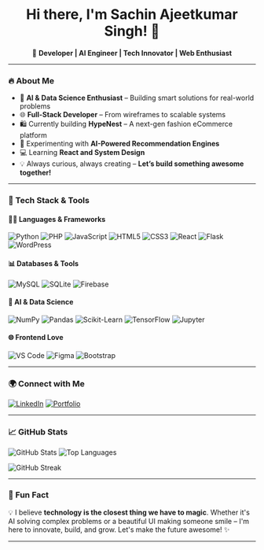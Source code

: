 <h1 align="center">Hi there, I'm Sachin Ajeetkumar Singh! 👋</h1>

<p align="center">
🚀 <strong>Developer | AI Engineer | Tech Innovator | Web Enthusiast</strong>  
</p>

---

### 🔥 About Me

- 🧠 **AI & Data Science Enthusiast** – Building smart solutions for real-world problems  
- 🌐 **Full-Stack Developer** – From wireframes to scalable systems  
- 🛍️ Currently building **HypeNest** – A next-gen fashion eCommerce platform  
- 🤖 Experimenting with **AI-Powered Recommendation Engines**  
- 💻 Learning **React and System Design**  
- 💡 Always curious, always creating – **Let’s build something awesome together!**

---

### 💼 Tech Stack & Tools

#### 👨‍💻 Languages & Frameworks
![Python](https://img.shields.io/badge/Python-FFD43B?style=for-the-badge&logo=python&logoColor=darkblue)
![PHP](https://img.shields.io/badge/PHP-777BB4?style=for-the-badge&logo=php&logoColor=white)
![JavaScript](https://img.shields.io/badge/JavaScript-F7DF1E?style=for-the-badge&logo=javascript&logoColor=black)
![HTML5](https://img.shields.io/badge/HTML5-E34F26?style=for-the-badge&logo=html5&logoColor=white)
![CSS3](https://img.shields.io/badge/CSS3-1572B6?style=for-the-badge&logo=css3&logoColor=white)
![React](https://img.shields.io/badge/React-61DAFB?style=for-the-badge&logo=react&logoColor=black)
![Flask](https://img.shields.io/badge/Flask-000000?style=for-the-badge&logo=flask&logoColor=white)
![WordPress](https://img.shields.io/badge/WordPress-21759B?style=for-the-badge&logo=wordpress&logoColor=white)

#### 📊 Databases & Tools
![MySQL](https://img.shields.io/badge/MySQL-4479A1?style=for-the-badge&logo=mysql&logoColor=white)
![SQLite](https://img.shields.io/badge/SQLite-003B57?style=for-the-badge&logo=sqlite&logoColor=white)
![Firebase](https://img.shields.io/badge/Firebase-FFCA28?style=for-the-badge&logo=firebase&logoColor=black)

#### 🧠 AI & Data Science
![NumPy](https://img.shields.io/badge/NumPy-013243?style=for-the-badge&logo=numpy&logoColor=white)
![Pandas](https://img.shields.io/badge/Pandas-150458?style=for-the-badge&logo=pandas&logoColor=white)
![Scikit-Learn](https://img.shields.io/badge/scikit--learn-F7931E?style=for-the-badge&logo=scikit-learn&logoColor=white)
![TensorFlow](https://img.shields.io/badge/TensorFlow-FF6F00?style=for-the-badge&logo=tensorflow&logoColor=white)
![Jupyter](https://img.shields.io/badge/Jupyter-F37626?style=for-the-badge&logo=jupyter&logoColor=white)

#### 🌐 Frontend Love
![VS Code](https://img.shields.io/badge/VS_Code-007ACC?style=for-the-badge&logo=visual-studio-code&logoColor=white)
![Figma](https://img.shields.io/badge/Figma-F24E1E?style=for-the-badge&logo=figma&logoColor=white)
![Bootstrap](https://img.shields.io/badge/Bootstrap-563D7C?style=for-the-badge&logo=bootstrap&logoColor=white)

---

### 🌍 Connect with Me

[![LinkedIn](https://img.shields.io/badge/LinkedIn-0A66C2?style=for-the-badge&logo=linkedin&logoColor=white)](https://www.linkedin.com/in/sachin-singh-champion008/)
[![Portfolio](https://img.shields.io/badge/Portfolio-FF5722?style=for-the-badge&logo=web&logoColor=white)](https://sachinsingh008.github.io/portfolio/)

---

### 📈 GitHub Stats

<!-- You can uncomment these when needed -->

![GitHub Stats](https://github-readme-stats.vercel.app/api?username=SachinSingh008&show_icons=true&theme=radical)
![Top Languages](https://github-readme-stats.vercel.app/api/top-langs/?username=SachinSingh008&layout=compact&theme=radical)


 
<img src="https://streak-stats.demolab.com/?user=SachinSingh008&theme=radical" alt="GitHub Streak" />


---

### 🎯 Fun Fact

💡 I believe **technology is the closest thing we have to magic**. Whether it's AI solving complex problems or a beautiful UI making someone smile – I'm here to innovate, build, and grow. Let's make the future awesome! ✨

---

